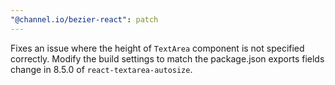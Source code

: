 ```yaml
---
"@channel.io/bezier-react": patch
---
```


Fixes an issue where the height of `TextArea` component is not specified correctly. Modify the build settings to match the package.json exports fields change in 8.5.0 of `react-textarea-autosize`.
